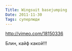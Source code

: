 ```yaml
---
Title: Wingsuit basejumping
Date: 2011-11-30
Tags: суперлюди
---
```


http://vimeo.com/18150336

Блин, кайф какой!!!